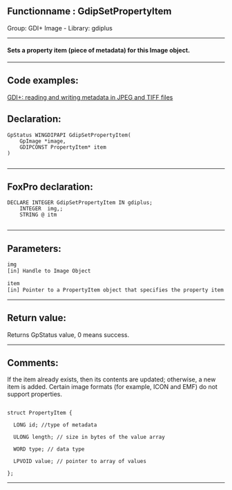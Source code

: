 <link rel="stylesheet" type="text/css" href="../../css/win32api.css">  
<link rel="stylesheet" href="https://cdnjs.cloudflare.com/ajax/libs/font-awesome/4.7.0/css/font-awesome.min.css">

## Functionname : GdipSetPropertyItem
Group: GDI+ Image - Library: gdiplus    
***  


#### Sets a property item (piece of metadata) for this Image object.
***  


## Code examples:
[GDI+: reading and writing metadata in JPEG and TIFF files](../../samples/sample_461.md)  

## Declaration:
```foxpro  
GpStatus WINGDIPAPI GdipSetPropertyItem(
	GpImage *image,
	GDIPCONST PropertyItem* item
)
  
```  
***  


## FoxPro declaration:
```foxpro  
DECLARE INTEGER GdipSetPropertyItem IN gdiplus;
	INTEGER  img,;
	STRING @ itm
  
```  
***  


## Parameters:
```txt  
img
[in] Handle to Image Object

item
[in] Pointer to a PropertyItem object that specifies the property item to be set.  
```  
***  


## Return value:
Returns GpStatus value, 0 means success.  
***  


## Comments:
If the item already exists, then its contents are updated; otherwise, a new item is added. Certain image formats (for example, ICON and EMF) do not support properties.  
<code>  
struct PropertyItem {   
&nbsp;&nbsp;LONG id;       //type of metadata  
&nbsp;&nbsp;ULONG length;  // size in bytes of the value array  
&nbsp;&nbsp;WORD type;     // data type  
&nbsp;&nbsp;LPVOID value;  // pointer to array of values  
};</code>  
  
***  

